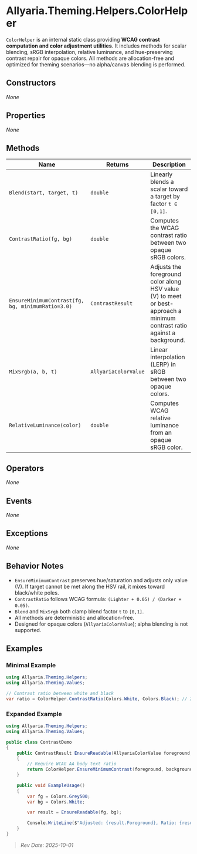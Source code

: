 # Allyaria.Theming.Helpers.ColorHelper

`ColorHelper` is an internal static class providing **WCAG contrast computation and color adjustment utilities**.
It includes methods for scalar blending, sRGB interpolation, relative luminance, and hue-preserving contrast repair for
opaque colors.
All methods are allocation-free and optimized for theming scenarios—no alpha/canvas blending is performed.

## Constructors

*None*

## Properties

*None*

## Methods

| Name                                              | Returns              | Description                                                                                                              |
|---------------------------------------------------|----------------------|--------------------------------------------------------------------------------------------------------------------------|
| `Blend(start, target, t)`                         | `double`             | Linearly blends a scalar toward a target by factor `t ∈ [0,1]`.                                                          |
| `ContrastRatio(fg, bg)`                           | `double`             | Computes the WCAG contrast ratio between two opaque sRGB colors.                                                         |
| `EnsureMinimumContrast(fg, bg, minimumRatio=3.0)` | `ContrastResult`     | Adjusts the foreground color along HSV value (V) to meet or best-approach a minimum contrast ratio against a background. |
| `MixSrgb(a, b, t)`                                | `AllyariaColorValue` | Linear interpolation (LERP) in sRGB between two opaque colors.                                                           |
| `RelativeLuminance(color)`                        | `double`             | Computes WCAG relative luminance from an opaque sRGB color.                                                              |

## Operators

*None*

## Events

*None*

## Exceptions

*None*

## Behavior Notes

* `EnsureMinimumContrast` preserves hue/saturation and adjusts only value (V). If target cannot be met along the HSV
  rail, it mixes toward black/white poles.
* `ContrastRatio` follows WCAG formula: `(Lighter + 0.05) / (Darker + 0.05)`.
* `Blend` and `MixSrgb` both clamp blend factor `t` to `[0,1]`.
* All methods are deterministic and allocation-free.
* Designed for opaque colors (`AllyariaColorValue`); alpha blending is not supported.

## Examples

### Minimal Example

```csharp
using Allyaria.Theming.Helpers;
using Allyaria.Theming.Values;

// Contrast ratio between white and black
var ratio = ColorHelper.ContrastRatio(Colors.White, Colors.Black); // 21.0
```

### Expanded Example

```csharp
using Allyaria.Theming.Helpers;
using Allyaria.Theming.Values;

public class ContrastDemo
{
    public ContrastResult EnsureReadable(AllyariaColorValue foreground, AllyariaColorValue background)
    {
        // Require WCAG AA body text ratio
        return ColorHelper.EnsureMinimumContrast(foreground, background, minimumRatio: 4.5);
    }

    public void ExampleUsage()
    {
        var fg = Colors.Grey500;
        var bg = Colors.White;

        var result = EnsureReadable(fg, bg);

        Console.WriteLine($"Adjusted: {result.Foreground}, Ratio: {result.ContrastRatio}, Met: {result.MeetsMinimum}");
    }
}
```

> *Rev Date: 2025-10-01*
